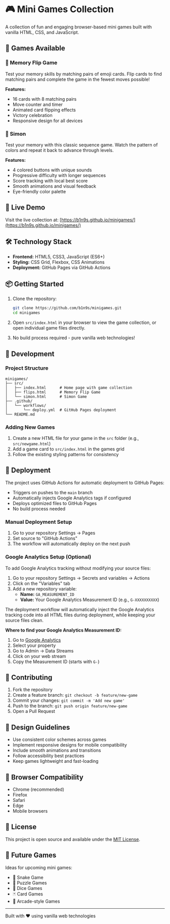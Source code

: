# 🎮 Mini Games Collection

A collection of fun and engaging browser-based mini games built with vanilla HTML, CSS, and JavaScript.

## 🎯 Games Available

### 🧠 Memory Flip Game
Test your memory skills by matching pairs of emoji cards. Flip cards to find matching pairs and complete the game in the fewest moves possible!

**Features:**
- 16 cards with 8 matching pairs
- Move counter and timer
- Animated card flipping effects
- Victory celebration
- Responsive design for all devices

### 🎵 Simon
Test your memory with this classic sequence game. Watch the pattern of colors and repeat it back to advance through levels.

**Features:**
- 4 colored buttons with unique sounds
- Progressive difficulty with longer sequences
- Score tracking with local best score
- Smooth animations and visual feedback
- Eye-friendly color palette

## 🚀 Live Demo

Visit the live collection at: [https://b1n9s.github.io/minigames/](https://b1n9s.github.io/minigames/)

## 🛠️ Technology Stack

- **Frontend:** HTML5, CSS3, JavaScript (ES6+)
- **Styling:** CSS Grid, Flexbox, CSS Animations
- **Deployment:** GitHub Pages via GitHub Actions

## 📦 Getting Started

1. Clone the repository:
   ```bash
   git clone https://github.com/b1n9s/minigames.git
   cd minigames
   ```

2. Open `src/index.html` in your browser to view the game collection, or open individual game files directly.

3. No build process required - pure vanilla web technologies!

## 🔧 Development

### Project Structure
```
minigames/
├── src/
│   ├── index.html      # Home page with game collection
│   ├── flips.html      # Memory Flip Game
│   └── simon.html      # Simon Game
├── .github/
│   └── workflows/
│       └── deploy.yml  # GitHub Pages deployment
└── README.md
```

### Adding New Games

1. Create a new HTML file for your game in the `src` folder (e.g., `src/newgame.html`)
2. Add a game card to `src/index.html` in the games grid
3. Follow the existing styling patterns for consistency

## 🚀 Deployment

The project uses GitHub Actions for automatic deployment to GitHub Pages:

- Triggers on pushes to the `main` branch
- Automatically injects Google Analytics tags if configured
- Deploys optimized files to GitHub Pages
- No build process needed

### Manual Deployment Setup

1. Go to your repository Settings → Pages
2. Set source to "GitHub Actions"
3. The workflow will automatically deploy on the next push

### Google Analytics Setup (Optional)

To add Google Analytics tracking without modifying your source files:

1. Go to your repository Settings → Secrets and variables → Actions
2. Click on the "Variables" tab
3. Add a new repository variable:
   - **Name:** `GA_MEASUREMENT_ID`
   - **Value:** Your Google Analytics Measurement ID (e.g., `G-XXXXXXXXXX`)

The deployment workflow will automatically inject the Google Analytics tracking code into all HTML files during deployment, while keeping your source files clean.

**Where to find your Google Analytics Measurement ID:**
1. Go to [Google Analytics](https://analytics.google.com/)
2. Select your property
3. Go to Admin → Data Streams
4. Click on your web stream
5. Copy the Measurement ID (starts with `G-`)

## 🤝 Contributing

1. Fork the repository
2. Create a feature branch: `git checkout -b feature/new-game`
3. Commit your changes: `git commit -m 'Add new game'`
4. Push to the branch: `git push origin feature/new-game`
5. Open a Pull Request

## 🎨 Design Guidelines

- Use consistent color schemes across games
- Implement responsive designs for mobile compatibility
- Include smooth animations and transitions
- Follow accessibility best practices
- Keep games lightweight and fast-loading

## 📱 Browser Compatibility

- Chrome (recommended)
- Firefox
- Safari
- Edge
- Mobile browsers

## 📄 License

This project is open source and available under the [MIT License](LICENSE).

## 🎯 Future Games

Ideas for upcoming mini games:
- 🐍 Snake Game
- 🧩 Puzzle Games
- 🎲 Dice Games
- 🃏 Card Games
- 🎪 Arcade-style Games

---

Built with ❤️ using vanilla web technologies